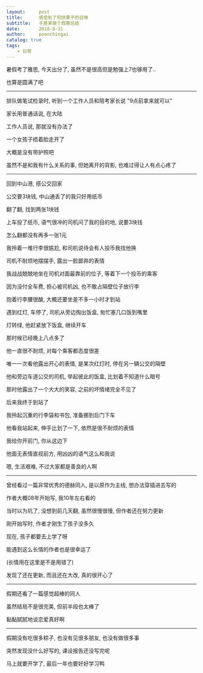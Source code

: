 ```yaml
---
layout:     post
title:      感受到了煎饼果子的召唤
subtitle:   于是来做个假期总结
date:       2018-8-31
author:     poonchingai
catalog: true
tags:
    - 日常
---
```


暑假考了雅思, 今天出分了, 虽然不是很高但是勉强上7也够用了..

也算是圆满了吧

---

排队做笔试检录时, 听到一个工作人员和陪考家长说 "9点前拿来就可以"

家长用普通话说, 在大陆

工作人员说, 那就没有办法了

一个女孩子捂着脸走开了

大概是没有带护照吧

虽然不是和我有什么关系的事, 但她离开的背影, 也难过得让人有点心疼了

---

回到中山港, 搭公交回家

公交要3块钱, 中山通丢了的我只好用纸币

翻了翻, 找到两张1块钱

上车投了纸币, 语气很冲的司机问了我的目的地, 说要3块钱

怎么翻都没有再多一张1元

我拎着一堆行李很尴尬, 和司机说待会有人投币我找他换

司机不耐烦地摆摆手, 露出一脸鄙弃的表情

我战战兢兢地坐在司机对面最靠前的位子, 等着下一个投币的乘客

因为没付全车费, 担心被司机凶, 也不敢占隔壁位子放行李

抱着行李腰很酸, 大概还要坐差不多一小时才到站

遇到红灯, 车停了, 司机从旁边掏出饭盒, 匆忙塞几口饭到嘴里

灯转绿, 他赶紧放下饭盒, 继续开车

那时候已经晚上八点多了

他一直很不耐烦, 对每个乘客都态度很差

唯一一次看他露出开心的表情, 是某次红灯时, 停在另一辆公交的隔壁

他和旁边车道公交的司机, 举起彼此的饭盒, 比划着不知道什么暗号

那时他露出了一个大大的笑容, 之前的坏情绪完全不见了

后来我终于到站了

我拎起沉重的行李袋和书包, 准备挪到后门下车

他看我站起来, 伸手比划了一下, 依然是很不耐烦的表情

我给你开前门, 你从这边下

他面无表情直视前方, 用凶凶的语气这么和我说

嗯, 生活艰难, 不过大家都是善良的人啊

---

曾经看过一篇非常优秀的德赫同人, 是以原作为主线, 想办法穿插进去写的

作者大概08年开始写, 我10年左右看的

当时以为坑了, 没想到前几天翻, 虽然很慢很慢, 但作者还在努力更新

刚开始写时, 作者才刚生了孩子没多久

现在, 孩子都要去上学了呀

能遇到这么长情的作者也是很幸运了

(长情用在这里是不是用错了)

发现了还在更新, 而且还在大改, 真的很开心了

---

假期还看了一篇感觉超棒的同人

虽然结局不是很完美, 但前半段也太棒了

黏黏腻腻地谈恋爱真好啊

---

假期没有吃很多粽子, 也没有见很多朋友, 也没有做很多事

突然发现没什么好写的, 课设报告还没写完呢

马上就要开学了, 最后一年也要好好学习鸭


